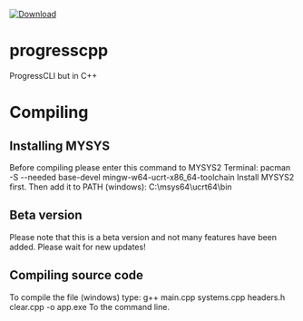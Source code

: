 [![Download](https://img.shields.io/badge/version-0.2-green)]((https://github.com/Catafrancia123/progresscpp/releases/latest))
# progresscpp
ProgressCLI but in C++

# Compiling
## Installing MYSYS
Before compiling please enter this command to MYSYS2 Terminal: pacman -S --needed base-devel mingw-w64-ucrt-x86_64-toolchain
Install MYSYS2 first. Then add it to PATH (windows): C:\msys64\ucrt64\bin  

## Beta version
Please note that this is a beta version and not many features have been added. Please wait for new updates!

## Compiling source code
To compile the file (windows) type: g++ main.cpp systems.cpp headers.h clear.cpp -o app.exe To the command line.


